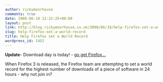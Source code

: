 ```yaml
---
author: rickymoorhouse
comments: true
date: 2008-06-18 12:22:25+00:00
layout: post
link: http://blog.rickymoorhouse.co.uk/2008/06/18/help-firefox-set-a-world-record/
slug: help-firefox-set-a-world-record
title: Help Firefox set a World Record
wordpress_id: 1452
---
```


**Update**- Download day is today! - [go get Firefox...](http://www.spreadfirefox.com/node&id=225247&t=264)




[](http://www.spreadfirefox.com/node&id=225247&t=264)




When Firefox 3 is released, the Firefox team are attempting to set a world record for the highest number of downloads of a piece of software in 24 hours - why not join in?
